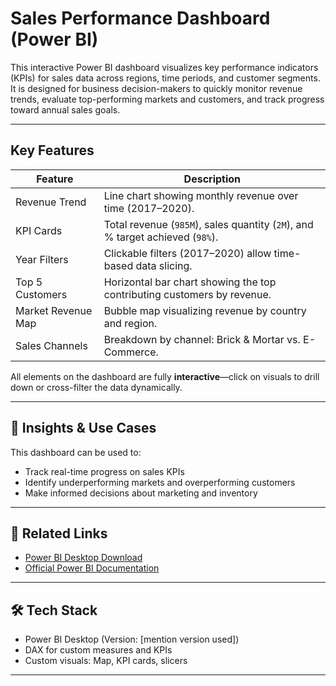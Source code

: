 #  Sales Performance Dashboard (Power BI)

This interactive Power BI dashboard visualizes key performance indicators (KPIs) for sales data across regions, time periods, and customer segments. It is designed for business decision-makers to quickly monitor revenue trends, evaluate top-performing markets and customers, and track progress toward annual sales goals.

---

##  Key Features

| Feature                    | Description                                                                 |
|----------------------------|-----------------------------------------------------------------------------|
| Revenue Trend           | Line chart showing monthly revenue over time (2017–2020).                   |
| KPI Cards               | Total revenue (`985M`), sales quantity (`2M`), and % target achieved (`98%`). |
| Year Filters            | Clickable filters (2017–2020) allow time-based data slicing.                |
| Top 5 Customers         | Horizontal bar chart showing the top contributing customers by revenue.     |
| Market Revenue Map      | Bubble map visualizing revenue by country and region.                        |
| Sales Channels          | Breakdown by channel: Brick & Mortar vs. E-Commerce.                        |

All elements on the dashboard are fully **interactive**—click on visuals to drill down or cross-filter the data dynamically.

---

## 🧠 Insights & Use Cases

This dashboard can be used to:
- Track real-time progress on sales KPIs
- Identify underperforming markets and overperforming customers
- Make informed decisions about marketing and inventory

---

## 🔗 Related Links

- [Power BI Desktop Download](https://powerbi.microsoft.com/desktop/)
- [Official Power BI Documentation](https://learn.microsoft.com/en-us/power-bi/)

---

## 🛠 Tech Stack

- Power BI Desktop (Version: [mention version used])
- DAX for custom measures and KPIs
- Custom visuals: Map, KPI cards, slicers

---

